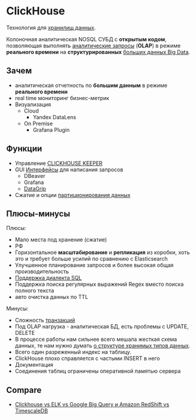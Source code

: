 # ClickHouse

Технология для [хранилищ данных](../../arch/system.class/store.md).

Колоночная аналитическая NOSQL СУБД с __открытым кодом__, позволяющая выполнять [аналитические запросы](https://cloud.yandex.ru/ru/blog/posts/2020/10/managed-clickhouse-overview) (__OLAP__) в режиме __реального времени__ на __структурированных__ [больших данных Big Data](../../arch/style/bigdata.md).

## Зачем

- аналитическая отчетность по __большим данным__ в режиме __реального времени__
- real time мониторинг бизнес-метрик
- Визуализация
  - Cloud
    - Yandex DataLens
  - On Premise
    - Grafana Plugin

## Функции

- Управление [CLICKHOUSE KEEPER](https://bigdataschool.ru/wiki/clickhouse)
- GUI [Интерфейсы](https://clickhouse.com/docs/ru/interfaces/third-party/gui) для написания запросов
  - DBeaver
  - Grafana
  - [DataGrip](https://clickhouse.com/docs/en/integrations/datagrip)
- Сжатие и опции [партиционирования данных](https://habr.com/ru/companies/otus/articles/773174/)

## Плюсы-минусы

Плюсы:

- Мало места под хранение (сжатие)
- РФ
- Горизонтальное __масштабирование__ и __репликация__ из коробки, хоть это и требует больше усилий по сравнению с Elasticsearch
- Улучшенное планирование запросов и более высокая общая производительность
- [Поддержка диалекта SQL](https://habr.com/ru/company/ua-hosting/blog/483112/)
- Поддержка поиска регулярных выражений Regex вместо поиска полного текста
- авто очистка данных по TTL

Минусы:

- Сложность [транзакций](https://clickhouse.com/docs/en/guides/developer/transactional)
- Под OLAP нагрузка - аналитическая БД, есть проблемы с UPDATE, DELETE
- В процессе работы нам сильнее всего мешала жесткая схема данных, те нам нужно думать [о структуре хранимых типов данных](https://habr.com/ru/post/581586/).
- Всего один разреженный индекс на таблицу.
- ClickHouse плохо справляется с частыми INSERT в него
- Документация
- Соединения таблиц ограничены оперативной памятью сервера

## Compare

- [Clickhouse vs ELK vs Google Big Query и Amazon RedShift vs TimescaleDB](https://habr.com/ru/company/ua-hosting/blog/483112/)
